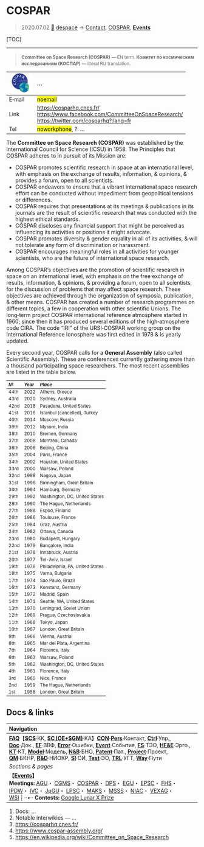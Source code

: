 # COSPAR
> 2020.07.02 [🚀](../index/index.md) [despace](index.md) → [Contact](contact.md), [COSPAR](cospar.md), **[Events](event.md)**

[TOC]

---
> <small>**Committee on Space Research (COSPAR)** — EN term. **Комитет по космическим исследованиям (КОСПАР)** — literal RU translation.</small>

|[![](f/con/c/cospar_logo1_thumb.jpg)](f/con/c/cospar_logo1.png)|*…*|
|:--|:--|
|E‑mail|<mark>noemail</mark>|
|Link|<https://cosparhq.cnes.fr/><br> <https://www.facebook.com/CommitteeOnSpaceResearch/><br> <https://twitter.com/cosparhq?:lang=fr>|
|Tel|<mark>noworkphone</mark>, ?: …|

The **Committee on Space Research (COSPAR)** was established by the International Council for Science (ICSU) in 1958. The Principles that COSPAR adheres to in pursuit of its Mission are:

   - COSPAR promotes scientific research in space at an international level, with emphasis on the exchange of results, information, & opinions, & provides a forum, open to all scientists.
   - COSPAR endeavors to ensure that a vibrant international space research effort can be conducted without impediment from geopolitical tensions or differences.
   - COSPAR requires that presentations at its meetings & publications in its journals are the result of scientific research that was conducted with the highest ethical standards.
   - COSPAR discloses any financial support that might be perceived as influencing its activities or positions it might advocate.
   - COSPAR promotes diversity & gender equality in all of its activities, & will not tolerate any form of discrimination or harassment.
   - COSPAR encourages meaningful roles in all activities for younger scientists, who are the future of international space research.

Among COSPAR’s objectives are the promotion of scientific research in space on an international level, with emphasis on the free exchange of results, information, & opinions, & providing a forum, open to all scientists, for the discussion of problems that may affect space research. These objectives are achieved through the organization of symposia, publication, & other means. COSPAR has created a number of research programmes on different topics, a few in cooperation with other scientific Unions. The long‑term project COSPAR international reference atmosphere started in 1960; since then it has produced several editions of the high‑atmosphere code CIRA. The code “IRI” of the URSI‑COSPAR working group on the International Reference Ionosphere was first edited in 1978 & is yearly updated.

Every second year, COSPAR calls for a **General Assembly** (also called Scientific Assembly). These are conferences currently gathering more than a thousand participating space researchers. The most recent assemblies are listed in the table below.

<small>

|*№*|*Year*|*Place*|
|:--|:--|:--|
|44th|2022|Athens, Greece|
|43rd|2020|Sydney, Australia|
|42nd|2018|Pasadena, United States|
|41st|2016|Istanbul (cancelled), Turkey|
|40th|2014|Moscow, Russia|
|39th|2012|Mysore, India|
|38th|2010|Bremen, Germany|
|37th|2008|Montreal, Canada|
|36th|2006|Beijing, China|
|35th|2004|Paris, France|
|34th|2002|Houston, United States|
|33rd|2000|Warsaw, Poland|
|32nd|1998|Nagoya, Japan|
|31st|1996|Birmingham, Great Britain|
|30th|1994|Hamburg, Germany|
|29th|1992|Washington, DC, United States|
|28th|1990|The Hague, Netherlands|
|27th|1988|Espoo, Finland|
|26th|1986|Toulouse, France|
|25th|1984|Graz, Austria|
|24th|1982|Ottawa, Canada|
|23rd|1980|Budapest, Hungary|
|22nd|1979|Bangalore, India|
|21st|1978|Innsbruck, Austria|
|20th|1977|Tel-Aviv, Israel|
|19th|1976|Philadelphia, PA, United States|
|18th|1975|Varna, Bulgaria|
|17th|1974|Sao Paulo, Brazil|
|16th|1973|Konstanz, Germany|
|15th|1972|Madrid, Spain|
|14th|1971|Seattle, WA, United States|
|13th|1970|Leningrad, Soviet Union|
|12th|1969|Prague, Czechoslovakia|
|11th|1968|Tokyo, Japan|
|10th|1967|London, Great Britain|
|9th|1966|Vienna, Austria|
|8th|1965|Mar del Plata, Argentina|
|7th|1964|Florence, Italy|
|6th|1963|Warsaw, Poland|
|5th|1962|Washington, DC, United States|
|4th|1961|Florence, Italy|
|3rd|1960|Nice, France|
|2nd|1959|The Hague, Netherlands|
|1st|1958|London, Great Britain|

</small>



## Docs & links
|Navigation|
|:--|
|**[FAQ](faq.md)**【**[SCS](scs.md)**·КК, **[SC (OE+SGM)](sc.md)**·КА】**[CON](contact.md)·[Pers](person.md)**·Контакт, **[Ctrl](control.md)**·Упр., **[Doc](doc.md)**·Док., **[EF](ef.md)**·ВВФ, **[Error](error.md)**·Ошибки, **[Event](event.md)**·События, **[FS](fs.md)**·ТЭО, **[HF&E](hfe.md)**·Эрго., **[KT](kt.md)**·КТ, **[Model](model.md)**·Модель, **[N&B](nnb.md)**·БНО, **[Patent](патент.md)**·Пат., **[Project](project.md)**·Проект, **[QM](qm.md)**·БКНР, **[R&D](rnd.md)**·НИОКР, **[SI](si.md)**·СИ, **[Test](test.md)**·ЭО, **[TRL](trl.md)**·УГТ, **[Way](way.md)**·Пути|
|*Sections & pages*|
|**【[Events](event.md)】**<br> **Meetings:** [AGU](agu.md)・ [CGMS](cgms.md)・ [COSPAR](cospar.md)・ [DPS](dps.md)・ [EGU](egu.md)・ [EPSC](epsc.md)・ [FHS](fhs.md)・ [IPDW](ipdw.md)・ [IVC](ivc.md)・ [JpGU](jpgu.md)・ [LPSC](lpsc.md)・ [MAKS](maks.md)・ [MSSS](msss.md)・ [NIAC](niac_program.md)・ [VEXAG](vexag.md)・ [WSI](wsi.md) ┊ ··•·· **Contests:** [Google Lunar X Prize](google_lunar_x_prize.md)|

   1. Docs: …
   1. Notable interwikies — …
   1. <https://cosparhq.cnes.fr/>
   1. <https://www.cospar-assembly.org/>
   1. <https://en.wikipedia.org/wiki/Committee_on_Space_Research>
